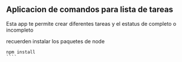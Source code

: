 ## Aplicacion de comandos para lista de tareas

Esta app te permite crear diferentes tareas y el estatus de completo o incompleto

recuerden instalar los paquetes de node

``````
npm install
````
